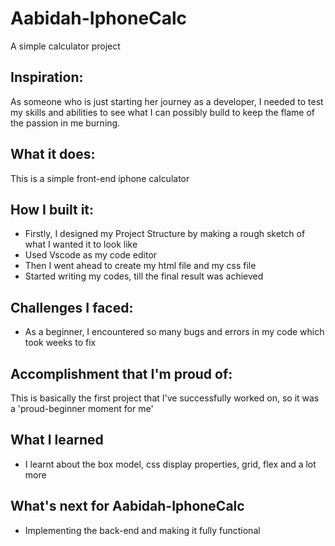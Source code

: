 # Aabidah-IphoneCalc
A simple calculator project

## Inspiration: 
As someone who is just starting her journey as a developer, I needed to test my skills and abilities to see what I can possibly build to keep the flame of the passion in me burning.

## What it does: 
This is a simple front-end iphone calculator

## How I built it:
- Firstly, I designed my Project Structure by making a rough sketch of what I wanted it to look like
- Used Vscode as my code editor
- Then I went ahead to create my html file and my css file
- Started writing my codes, till the final result was achieved

## Challenges I faced:
- As a beginner, I encountered so many bugs and errors in my code which took weeks to fix

## Accomplishment that I'm proud of:
This is basically the first project that I've successfully worked on, so it was a 'proud-beginner moment for me'

## What I learned
- I learnt about the box model, css display properties, grid, flex and a lot more

## What's next for Aabidah-IphoneCalc
- Implementing the back-end and making it fully functional
